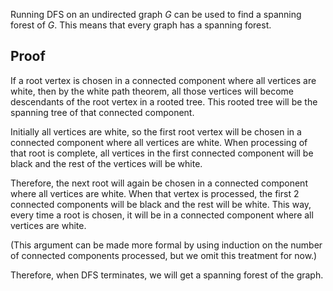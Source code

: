 Running DFS on an undirected graph $G$ can be used to find a spanning forest of $G$.
This means that every graph has a spanning forest.

## Proof

If a root vertex is chosen in a connected component where all vertices are white,
then by the white path theorem, all those vertices will become descendants of the root vertex in a rooted tree.
This rooted tree will be the spanning tree of that connected component.

Initially all vertices are white, so the first root vertex will be chosen
in a connected component where all vertices are white.
When processing of that root is complete, all vertices in the first connected component will be black
and the rest of the vertices will be white.

Therefore, the next root will again be chosen in a connected component where all vertices are white.
When that vertex is processed, the first 2 connected components will be black and the rest will be white.
This way, every time a root is chosen, it will be in a connected component where all vertices are white.

(This argument can be made more formal by using induction on the number of connected components processed,
but we omit this treatment for now.)

Therefore, when DFS terminates, we will get a spanning forest of the graph.
